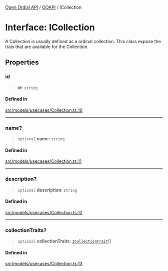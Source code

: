 [Open Ordial API](../../README.md) / [OOAPI](../README.md) / ICollection

# Interface: ICollection

A Collection is usually defined as a ordinal collection. This class
expose the trais that are available for the Collection.

## Properties

### id

> **id**: `string`

#### Defined in

[src/models/usecases/Collection.ts:10](https://github.com/open-ordinal/open-ordinal-api/blob/727b99edb71d9e2feb76fbc2eae8d4b22e6a8312/src/models/usecases/Collection.ts#L10)

***

### name?

> `optional` **name**: `string`

#### Defined in

[src/models/usecases/Collection.ts:11](https://github.com/open-ordinal/open-ordinal-api/blob/727b99edb71d9e2feb76fbc2eae8d4b22e6a8312/src/models/usecases/Collection.ts#L11)

***

### description?

> `optional` **description**: `string`

#### Defined in

[src/models/usecases/Collection.ts:12](https://github.com/open-ordinal/open-ordinal-api/blob/727b99edb71d9e2feb76fbc2eae8d4b22e6a8312/src/models/usecases/Collection.ts#L12)

***

### collectionTraits?

> `optional` **collectionTraits**: [`ICollectionTrait`](ICollectionTrait.md)[]

#### Defined in

[src/models/usecases/Collection.ts:13](https://github.com/open-ordinal/open-ordinal-api/blob/727b99edb71d9e2feb76fbc2eae8d4b22e6a8312/src/models/usecases/Collection.ts#L13)
